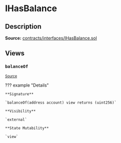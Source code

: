 # IHasBalance

## Description

**Source:** [contracts/interfaces/IHasBalance.sol](https://github.com/Synthetixio/synthetix/tree/v2.50.4-ovm/contracts/interfaces/IHasBalance.sol)

## Views

### `balanceOf`

<sub>[Source](https://github.com/Synthetixio/synthetix/tree/v2.50.4-ovm/contracts/interfaces/IHasBalance.sol#L6)</sub>

??? example "Details"

    **Signature**

    `balanceOf(address account) view returns (uint256)`

    **Visibility**

    `external`

    **State Mutability**

    `view`
